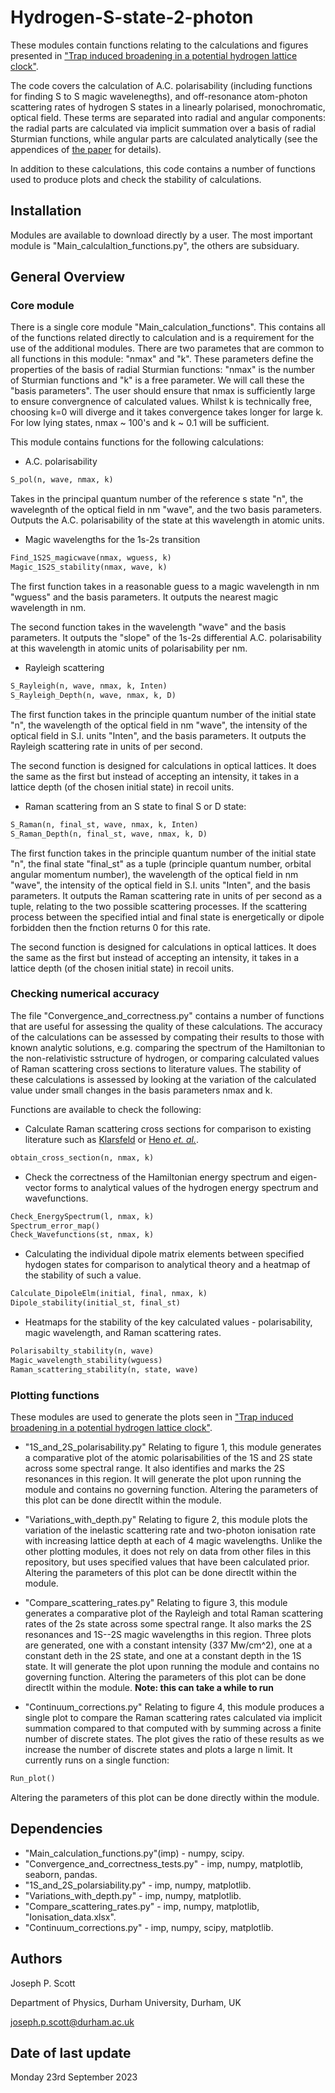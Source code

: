 # Hydrogen-S-state-2-photon
These modules contain functions relating to the calculations and figures presented in ["Trap induced broadening in a potential hydrogen lattice clock"](https://arxiv.org/abs/2309.03753). 

The code covers the calculation of A.C. polarisability (including functions for finding S to S magic wavelenegths), and off-resonance atom-photon scattering rates of hydrogen S states in a linearly polarised, monochromatic, optical field. These terms are separated into radial and angular components: the radial parts are calculated via implicit summation over a basis of radial Sturmian functions, while angular parts are calculated analytically (see the appendices of [the paper](https://arxiv.org/abs/2309.03753) for details).

In addition to these calculations, this code contains a number of functions used to produce plots and check the stability of calculations.

## Installation

Modules are available to download directly by a user. The most important module is "Main_calculaltion_functions.py", the others are subsiduary.

## General Overview

### Core module
There is a single core module "Main_calculation_functions". This contains all of the functions related directly to calculation and is a requirement for the use of the additional modules. There are two parametes that are common to all functions in this module: "nmax" and "k". These parameters define the properties of the basis of radial Sturmian functions: "nmax" is the number of Sturmian functions and "k" is a free parameter. We will call these the "basis parameters". 
The user should ensure that nmax is sufficiently large to ensure convergnence of calculated values. Whilst k is technically free, choosing k=0 will diverge and it takes convergence takes longer for large k. For low lying states, nmax ~ 100's and k ~ 0.1 will be sufficient.

This module contains functions for the following calculations:
- A.C. polarisability
```python
S_pol(n, wave, nmax, k)
``` 
Takes in the principal quantum number of the reference s state "n", the wavelegnth of the optical field in nm "wave", and the two basis parameters. Outputs the A.C. polarisability of the state at this wavelength in atomic units.
- Magic wavelengths for the 1s-2s transition
```python
Find_1S2S_magicwave(nmax, wguess, k)
Magic_1S2S_stability(nmax, wave, k)
```
The first function takes in a reasonable guess to a magic wavelength in nm "wguess" and the basis parameters. It outputs the nearest magic wavelength in nm.

The second function takes in the wavelength "wave" and the basis parameters. It outputs the "slope" of the 1s-2s differential A.C. polarisability at this wavelength in atomic units of polarisability per nm.
- Rayleigh scattering
```python
S_Rayleigh(n, wave, nmax, k, Inten)
S_Rayleigh_Depth(n, wave, nmax, k, D)
```
The first function takes in the principle quantum number of the initial state "n", the wavelength of the optical field in nm "wave", the intensity of the optical field in S.I. units "Inten", and the basis parameters. It outputs the Rayleigh scattering rate in units of per second. 

The second function is designed for calculations in optical lattices. It does the same as the first but instead of accepting an intensity, it takes in a lattice depth (of the chosen initial state) in recoil units.

- Raman scattering from an S state to final S or D state:
```python
S_Raman(n, final_st, wave, nmax, k, Inten)
S_Raman_Depth(n, final_st, wave, nmax, k, D)
```
The first function takes in the principle quantum number of the initial state "n", the final state "final_st" as a tuple (principle quantum number, orbital angular momentum number), the wavelength of the optical field in nm "wave", the intensity of the optical field in S.I. units "Inten", and the basis parameters. It outputs the Raman scattering rate in units of per second as a tuple, relating to the two possible scattering processes. If the scattering process between the specified intial and final state is energetically or dipole forbidden then the fnction returns 0 for this rate.

The second function is designed for calculations in optical lattices. It does the same as the first but instead of accepting an intensity, it takes in a lattice depth (of the chosen initial state) in recoil units.

### Checking numerical accuracy
The file "Convergence_and_correctness.py" contains a number of functions that are useful for assessing the quality of these calculations. The accuracy of the calculations can be assessed by compating their results to those with known analytic solutions, e.g. comparing the spectrum of the Hamiltonian to the non-relativistic sstructure of hydrogen, or comparing calculated values of Raman scattering cross sections to literature values. The stability of these calculations is assessed by looking at the variation of the calculated value under small changes in the basis parameters nmax and k.

Functions are available to check the following:
- Calculate Raman scattering cross sections for comparison to existing literature such as [Klarsfeld](https://doi.org/10.1103/PhysRevA.6.506) or [Heno _et. al._](https://pubs.aip.org/aip/jap/article/51/1/11/12151/Raman-like-scattering-processes-in-metastable).
```python
obtain_cross_section(n, nmax, k)
```
- Check the correctness of the Hamiltonian energy spectrum and eigen-vector forms to analytical values of the hydrogen energy spectrum and wavefunctions.
```python
Check_EnergySpectrum(l, nmax, k)
Spectrum_error_map()
Check_Wavefunctions(st, nmax, k)
```
- Calculating the individual dipole matrix elements between specified hydogen states for comparison to analytical theory and a heatmap of the stability of such a value.
```python
Calculate_DipoleElm(initial, final, nmax, k)
Dipole_stability(initial_st, final_st)
```
- Heatmaps for the stability of the key calculated values - polarisability, magic wavelength, and Raman scattering rates.
```python
Polarisabilty_stability(n, wave)
Magic_wavelength_stability(wguess)
Raman_scattering_stability(n, state, wave)
```

### Plotting functions
These modules are used to generate the plots seen in ["Trap induced broadening in a potential hydrogen lattice clock"](https://arxiv.org/abs/2309.03753).

- "1S_and_2S_polarisability.py"
Relating to figure 1, this module generates a comparative plot of the atomic polarisabilities of the 1S and 2S state across some spectral range. It also identifies and marks the 2S resonances in this region. It will generate the plot upon running the module and contains no governing function. Altering the parameters of this plot can be done directlt within the module.

- "Variations_with_depth.py"
Relating to figure 2, this module plots the variation of the inelastic scattering rate and two-photon ionisation rate with increasing lattice depth at each of 4 magic wavelengths. Unlike the other plotting modules, it does not rely on data from other files in this repository, but uses specified values that have been calculated prior. Altering the parameters of this plot can be done directlt within the module.

- "Compare_scattering_rates.py"
Relating to figure 3, this module generates a comparative plot of the Rayleigh and total Raman scattering rates of the 2s state across some spectral range. It also marks the 2S resonances and 1S--2S magic wavelengths in this region. Three plots are generated, one with a constant intensity (337 Mw/cm^2), one at a constant deth in the 2S state, and one at a constant depth in the 1S state. It will generate the plot upon running the module and contains no governing function. Altering the parameters of this plot can be done directlt within the module.
**Note: this can take a while to run**

- "Continuum_corrections.py"
Relating to figure 4, this module produces a single plot to compare the Raman scattering rates calculated via implicit summation compared to that computed with by summing across a finite number of discrete states. The plot gives the ratio of these results as we increase the number of discrete states and plots a large n limit. It currently runs on a single function:
```python
Run_plot()
```
Altering the parameters of this plot can be done directly within the module.

## Dependencies
- "Main_calculation_functions.py"(imp) - numpy, scipy.
- "Convergence_and_correctness_tests.py" - imp, numpy, matplotlib, seaborn, pandas.
- "1S_and_2S_polarsiability.py" - imp, numpy, matplotlib.
- "Variations_with_depth.py" - imp, numpy, matplotlib.
- "Compare_scattering_rates.py" - imp, numpy, matplotlib, "Ionisation_data.xlsx".
- "Continuum_corrections.py" - imp, numpy, scipy, matplotlib.

## Authors
Joseph P. Scott

Department of Physics, Durham University, Durham, UK

joseph.p.scott@durham.ac.uk

## Date of last update
Monday 23rd September 2023
